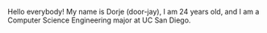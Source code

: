 Hello everybody! My name is Dorje (door-jay), I am 24 years old, and I am a Computer Science Engineering major
at UC San Diego. 

<!---
doorjay/doorjay is a ✨ special ✨ repository because its `README.md` (this file) appears on your GitHub profile.
You can click the Preview link to take a look at your changes.
--->
